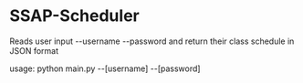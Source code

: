 # SSAP-Scheduler
Reads user input --username --password and return their class schedule in JSON format

usage: python main.py --[username] --[password]
